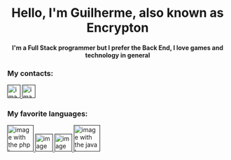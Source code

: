 <h1 align="center">
  Hello, I'm Guilherme, also known as Encrypton
</h1>
<h4 align="center">
  I'm a Full Stack programmer but I prefer the Back End, I love games and technology in general
</h4>
<h3>
  My contacts:
</h3>
<a href="">
  <img src="https://camo.githubusercontent.com/aecaf87326884e8b0466bb799265a13fee7586246ebda3e066cb7fad82a1fd23/68747470733a2f2f63646e2e6a7364656c6976722e6e65742f6e706d2f73696d706c652d69636f6e7340332e302e312f69636f6e732f696e7374616772616d2e737667" alt="image with the instagram logo button in png format" width="30px" height="30px">
</a>
<a href="">
  <img src="https://camo.githubusercontent.com/28bbd2596707954793abeff9eb24d343c1c78b7bf184b90294b4b190c6097a65/68747470733a2f2f63646e2e6a7364656c6976722e6e65742f6e706d2f73696d706c652d69636f6e7340332e302e312f69636f6e732f6c696e6b6564696e2e737667" alt="image with the linkedin logo button in png format" width="30px" height="30px">
</a>
<h3>
  My favorite languages:
</h3>
<a href="">
  <img src="https://cdn.icon-icons.com/icons2/2415/PNG/512/php_plain_logo_icon_146397.png" alt="image with the php logo button in png format" width="60px" height="60px">
</a>
<a href="">
  <img src="https://logodownload.org/wp-content/uploads/2017/04/css-3-logo.png" alt="image with the css logo button in png format" width="40px" height="40px">
</a>
<a href="">
  <img src="https://cdn.picpng.com/logo/language-logo-python-44976.png" alt="image with the python logo button in png format" width="40px" height="40px">
</a>
<a href="">
  <img src="https://www.celsonunes.com.br/wp-content/uploads/2018/05/java-logo.png" alt="image with the java logo button in png format" width="60px" height="60px">
</a>

